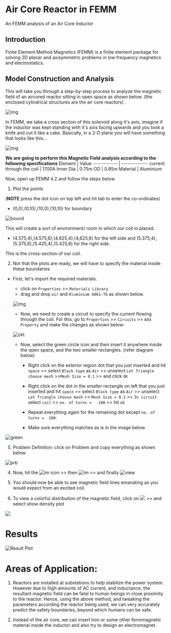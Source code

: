 # Air Core Reactor in FEMM
An FEMM analysis of an Air Core Inductor

## Introduction

Finite Element Method Magnetics (FEMM) is a finite element package for solving 2D planar and axisymmetric problems in low frequency magnetics and electrostatics.

## Model Construction and Analysis

This will take you through a step-by-step process to analyze the magnetic field of an aircored reactor sitting in open space as shown below. (the enclosed cylindrical structures are the air core reactors) . 

![img](https://github.com/DhruvaG2000/FEMM-inductor-tutorial/blob/master/img/air-reactor.PNG)

In FEMM, we take a cross section of this solenoid along it's axis, imagine if the inductor was kept standing with it's axis facing upwards and you took a knife and cut it like a cake. 
Basically, in a 2-D plane you will have something that looks like this...

![img](https://github.com/DhruvaG2000/FEMM-inductor-tutorial/blob/master/img/cut-section-of-inductor.PNG)

**We are going to perform this Magnetic Field analysis according to the following specifications**
Element | Value
------------ | -------------
current through the coil | 1700A
Inner Dia | 0.75m
OD | 0.85m
Material | Aluminium

Now, open up FEMM 4.2 and follow the steps below

1) Plot the points 

(**NOTE** press the dot icon on top left and hit tab to enter the co-ordinates)

* (0,0),(0,10),(10,0),(10,10) for boundary

![bound](https://github.com/DhruvaG2000/FEMM-inductor-tutorial/blob/master/img/boundary.PNG)

This will create a sort of environment/ room in which our coil in placed.

* (4.575,4),(4.575,6),(4.625,4),(4,625,6) for the left side
and (5.375,4),(5.375,6),(5.425,4),(5.425,6) for the right side.

This is the cross-section of our coil.

2) Not that the plots are ready, we will have to specify the material inside these boundaries. 

* First, let's import the required materials.
    - click on ``Properties`` >> ``Materials Library`` 
    - drag and drop ``air`` and ``Aluminium 6061-T6`` as shown below.

    ![img](https://github.com/DhruvaG2000/FEMM-inductor-tutorial/blob/master/img/materials.PNG)

    - Now, we need to create a circuit to specify the current flowing through the coil. 
    For this, go to ``Properties`` >> ``Circuits`` >> ``Add Property`` and make the changes as shown below:

    ![ckt](https://github.com/DhruvaG2000/FEMM-inductor-tutorial/blob/master/img/ckt.PNG)

    - Now, select the green circle icon and then insert it anywhere inside the open space, and the two smaller rectangles. (refer diagram below)
    
        * Right click on the exterior region dot that you just inserted and hit ``space`` >> select ``Block type`` as ``Air`` >> unselect ``Let Triangle choose mesh``  >>``Mesh Size = 0.1`` >> and click ``OK`` 

        * Right click on the dot in the smaller rectangle on left that you just inserted and hit ``space`` >> select ``Block type`` as ``Air`` >> unselect ``Let Triangle choose mesh``  >> ``Mesh Size = 0.1`` >> ``In circuit`` select ``coil`` >> ``no. of turns =  -100`` >> hit ``ok``

        * Repeat everything again for the remaining dot except ``no. of turns =  100``. 

        * Make sure everything matches as is in the image below. 
    
     

![green](https://github.com/DhruvaG2000/FEMM-inductor-tutorial/blob/master/img/final.PNG)

5) Problem Definition: click on Problem and copy everything as shown below

![prb](https://github.com/DhruvaG2000/FEMM-inductor-tutorial/blob/master/img/problem_def.PNG)

4) Now, hit the ![im](https://github.com/DhruvaG2000/FEMM-inductor-tutorial/blob/master/img/mesh.PNG) icon >> then ![im](https://github.com/DhruvaG2000/FEMM-inductor-tutorial/blob/master/img/calculate.PNG) >> and finally ![view](https://github.com/DhruvaG2000/FEMM-inductor-tutorial/blob/master/img/view.PNG) 

4) You should now be able to see magnetic field lines emanating as you would expect from an excited coil.

5) To view a colorful distribution of the magnetic field, click on 
![](https://github.com/DhruvaG2000/FEMM-inductor-tutorial/blob/master/img/rainbow.PNG) >> and select show density plot

![](https://github.com/DhruvaG2000/FEMM-inductor-tutorial/blob/master/img/show_den_plot.PNG)

# Results

![Result Plot](https://github.com/DhruvaG2000/FEMM-inductor-tutorial/blob/master/img/results.PNG)

# Areas of Application:

1) Reactors are installed at substations to help stabilize the power system. However due to high amounts of AC current, and inductance, the resultant magnetic field can be fatal to human beings in close proximity to the reactor. Hence, using the above method, and tweaking the parameters according the reactor being used, we can very accurately predict the safety boundaries, beyond which humans can be safe. 

2) Instead of the air core, we can insert Iron or some other ferromagnetic material inside the inductor and also try to design an electromagnet. 

